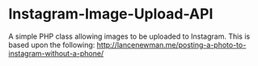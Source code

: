 # Instagram-Image-Upload-API
A simple PHP class allowing images to be uploaded to Instagram. This is based upon the following: http://lancenewman.me/posting-a-photo-to-instagram-without-a-phone/
